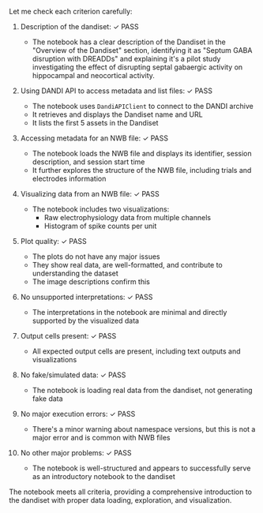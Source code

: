 Let me check each criterion carefully:

1. Description of the dandiset: ✓ PASS
   - The notebook has a clear description of the Dandiset in the "Overview of the Dandiset" section, identifying it as "Septum GABA disruption with DREADDs" and explaining it's a pilot study investigating the effect of disrupting septal gabaergic activity on hippocampal and neocortical activity.

2. Using DANDI API to access metadata and list files: ✓ PASS
   - The notebook uses `DandiAPIClient` to connect to the DANDI archive
   - It retrieves and displays the Dandiset name and URL
   - It lists the first 5 assets in the Dandiset

3. Accessing metadata for an NWB file: ✓ PASS
   - The notebook loads the NWB file and displays its identifier, session description, and session start time
   - It further explores the structure of the NWB file, including trials and electrodes information

4. Visualizing data from an NWB file: ✓ PASS
   - The notebook includes two visualizations:
     - Raw electrophysiology data from multiple channels
     - Histogram of spike counts per unit

5. Plot quality: ✓ PASS
   - The plots do not have any major issues
   - They show real data, are well-formatted, and contribute to understanding the dataset
   - The image descriptions confirm this

6. No unsupported interpretations: ✓ PASS
   - The interpretations in the notebook are minimal and directly supported by the visualized data

7. Output cells present: ✓ PASS
   - All expected output cells are present, including text outputs and visualizations

8. No fake/simulated data: ✓ PASS
   - The notebook is loading real data from the dandiset, not generating fake data

9. No major execution errors: ✓ PASS
   - There's a minor warning about namespace versions, but this is not a major error and is common with NWB files

10. No other major problems: ✓ PASS
    - The notebook is well-structured and appears to successfully serve as an introductory notebook to the dandiset

The notebook meets all criteria, providing a comprehensive introduction to the dandiset with proper data loading, exploration, and visualization.